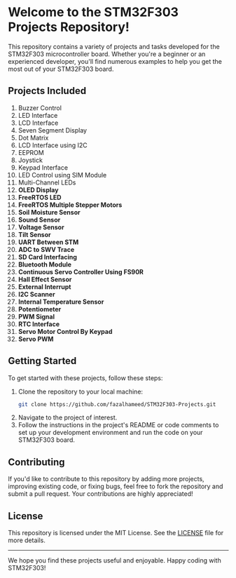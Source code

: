 Welcome to the STM32F303 Projects Repository!
================================================

This repository contains a variety of projects and tasks developed for the STM32F303 microcontroller board. Whether you're a beginner or an experienced developer, you'll find numerous examples to help you get the most out of your STM32F303 board.

## Projects Included

1. Buzzer Control
2. LED Interface
3. LCD Interface
4. Seven Segment Display
5. Dot Matrix
6. LCD Interface using I2C
8. EEPROM
9. Joystick
10. Keypad Interface
11. LED Control using SIM Module
12. Multi-Channel LEDs
13. **OLED Display**
14. **FreeRTOS LED**
15. **FreeRTOS Multiple Stepper Motors**
16. **Soil Moisture Sensor**
17. **Sound Sensor**
18. **Voltage Sensor**
19. **Tilt Sensor**
20. **UART Between STM**
21. **ADC to SWV Trace**
22. **SD Card Interfacing**
23. **Bluetooth Module**
24. **Continuous Servo Controller Using FS90R**
25. **Hall Effect Sensor**
26. **External Interrupt**
27. **I2C Scanner**
28. **Internal Temperature Sensor**
29. **Potentiometer**
30. **PWM Signal**
31. **RTC Interface**
32. **Servo Motor Control By Keypad**
33. **Servo PWM**


## Getting Started

To get started with these projects, follow these steps:

1. Clone the repository to your local machine:
   ```sh
   git clone https://github.com/fazalhameed/STM32F303-Projects.git
   ```
2. Navigate to the project of interest.
3. Follow the instructions in the project's README or code comments to set up your development environment and run the code on your STM32F303 board.

## Contributing

If you'd like to contribute to this repository by adding more projects, improving existing code, or fixing bugs, feel free to fork the repository and submit a pull request. Your contributions are highly appreciated!

## License

This repository is licensed under the MIT License. See the [LICENSE](LICENSE) file for more details.

---

We hope you find these projects useful and enjoyable. Happy coding with STM32F303!
